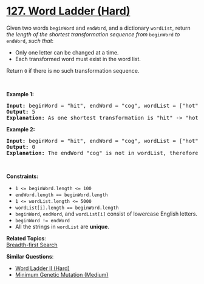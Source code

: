 # [127. Word Ladder (Hard)](https://leetcode.com/problems/word-ladder/)

<p>Given two words <code>beginWord</code> and <code>endWord</code>, and a dictionary <code>wordList</code>, return <em>the length of the shortest transformation sequence from</em> <code>beginWord</code> <em>to</em> <code>endWord</code>, <em>such that</em>:</p>

<ul>
	<li>Only one letter can be changed at a time.</li>
	<li>Each transformed word must exist in the word list.</li>
</ul>

<p>Return <code>0</code> if there is no such transformation sequence.</p>

<p>&nbsp;</p>
<p><strong>Example 1:</strong></p>

<pre><strong>Input:</strong> beginWord = "hit", endWord = "cog", wordList = ["hot","dot","dog","lot","log","cog"]
<strong>Output:</strong> 5
<strong>Explanation:</strong> As one shortest transformation is "hit" -&gt; "hot" -&gt; "dot" -&gt; "dog" -&gt; "cog", return its length 5.
</pre>

<p><strong>Example 2:</strong></p>

<pre><strong>Input:</strong> beginWord = "hit", endWord = "cog", wordList = ["hot","dot","dog","lot","log"]
<strong>Output:</strong> 0
<strong>Explanation:</strong> The endWord "cog" is not in wordList, therefore no possible transformation.
</pre>

<p>&nbsp;</p>
<p><strong>Constraints:</strong></p>

<ul>
	<li><code>1 &lt;=&nbsp;beginWord.length &lt;= 100</code></li>
	<li><code>endWord.length == beginWord.length</code></li>
	<li><code>1 &lt;= wordList.length &lt;= 5000</code></li>
	<li><code>wordList[i].length ==&nbsp;beginWord.length</code></li>
	<li><code>beginWord</code>,&nbsp;<code>endWord</code>, and&nbsp;<code>wordList[i]</code> consist of lowercase English letters.</li>
	<li><code>beginWord !=&nbsp;endWord</code></li>
	<li>All the strings in&nbsp;<code>wordList</code> are <strong>unique</strong>.</li>
</ul>

**Related Topics**:  
[Breadth-first Search](https://leetcode.com/tag/breadth-first-search/)

**Similar Questions**:

- [Word Ladder II (Hard)](https://leetcode.com/problems/word-ladder-ii/)
- [Minimum Genetic Mutation (Medium)](https://leetcode.com/problems/minimum-genetic-mutation/)
